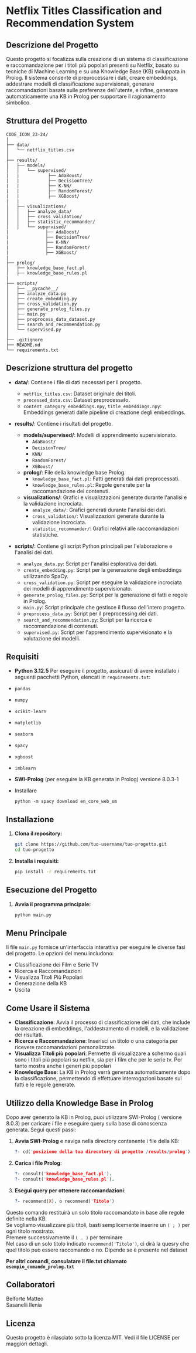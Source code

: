 
# Netflix Titles Classification and Recommendation System

## Descrizione del Progetto

Questo progetto si focalizza sulla creazione di un sistema di classificazione e raccomandazione per i titoli più popolari presenti su Netflix, basato su tecniche di Machine Learning e su una Knowledge Base (KB) sviluppata in Prolog. Il sistema consente di preprocessare i dati, creare embeddings, addestrare modelli di classificazione supervisionati, generare raccomandazioni basate sulle preferenze dell'utente, e infine, generare automaticamente una KB in Prolog per supportare il ragionamento simbolico.


## Struttura del Progetto
```
CODE_ICON_23-24/
│
├── data/
│   └── netflix_titles.csv
│
├── results/
│   ├── models/
│   │   └── supervised/
|   |           ├── AdaBoost/
|   |           ├── DecisionTree/
|   |           ├── K-NN/
|   |           ├── RandomForest/
|   |           ├── XGBoost/
|   |
│   ├── visualizations/
│   │   ├── analyze_data/
│   │   ├── cross_validation/
│   │   ├── statistic_recommander/
│   │   └── supervised/
|              ├── AdaBoost/
|              ├── DecisionTree/
|              ├── K-NN/
|              ├── RandomForest/
|              ├── XGBoost/
|
├── prolog/
│   ├── knowledge_base_fact.pl
│   ├── knowledge_base_rules.pl
|
├── scripts/
│   ├── __pycache__/
│   ├── analyze_data.py
│   ├── create_embedding.py
│   ├── cross_validation.py
│   ├── generate_prolog_files.py
│   ├── main.py
│   ├── preprocess_data_dataset.py
│   ├── search_and_recommendation.py
│   └── supervised.py
│
├── .gitignore
├── README.md
└── requirements.txt
```
## Descrizione struttura del progetto

- **data/**: Contiene i file di dati necessari per il progetto.
  - `netflix_titles.csv`: Dataset originale dei titoli.
  - `processed_data.csv`: Dataset preprocessato.
  - `content_category_embeddings.npy`, `title_embeddings.npy`: Embeddings generati dalle pipeline di creazione degli embeddings.

- **results/**: Contiene i risultati del progetto.
  - **models/supervised/**: Modelli di apprendimento supervisionato.
    - `AdaBoost/`
    - `DecisionTree/`
    - `KNN/`
    - `RandomForest/`
    - `XGBoost/`
  - **prolog/**: File della knowledge base Prolog.
    - `knowledge_base_fact.pl`: Fatti generati dai dati preprocessati.
    - `knowledge_base_rules.pl`: Regole generate per la raccomandazione dei contenuti.
  - **visualizations/**: Grafici e visualizzazioni generate durante l'analisi e la validazione incrociata.
    - `analyze_data/`: Grafici generati durante l'analisi dei dati.
    - `cross_validation/`: Visualizzazioni generate durante la validazione incrociata.
    - `statistic_recommander/`: Grafici relativi alle raccomandazioni statistiche.

- **scripts/**: Contiene gli script Python principali per l'elaborazione e l'analisi dei dati.
  - `analyze_data.py`: Script per l'analisi esplorativa dei dati.
  - `create_embedding.py`: Script per la generazione degli embeddings utilizzando SpaCy.
  - `cross_validation.py`: Script per eseguire la validazione incrociata dei modelli di apprendimento supervisionato.
  - `generate_prolog_files.py`: Script per la generazione di fatti e regole in Prolog.
  - `main.py`: Script principale che gestisce il flusso dell'intero progetto.
  - `preprocess_data.py`: Script per il preprocessing dei dati.
  - `search_and_recommendation.py`: Script per la ricerca e raccomandazione di contenuti.
  - `supervised.py`: Script per l'apprendimento supervisionato e la valutazione dei modelli.



## Requisiti

- **Python 3.12.5**
Per eseguire il progetto, assicurati di avere installato i seguenti pacchetti Python, elencati in `requirements.txt`:

- `pandas`
- `numpy`
- `scikit-learn`
- `matplotlib`
- `seaborn`
- `spacy`
- `xgboost`
- `imblearn`
  
- **SWI-Prolog** (per eseguire la KB generata in Prolog) versione 8.0.3-1
  
- Installare
   ```
   python -m spacy download en_core_web_sm
   ```

## Installazione

1. **Clona il repository:**
   ```bash
   git clone https://github.com/tuo-username/tuo-progetto.git
   cd tuo-progetto
   ```

2. **Installa i requisiti:**
   ```bash
   pip install -r requirements.txt
   ```

## Esecuzione del Progetto

1. **Avvia il programma principale:**
   ```bash
   python main.py
   ```
## Menu Principale

Il file `main.py` fornisce un'interfaccia interattiva per eseguire le diverse fasi del progetto. Le opzioni del menu includono:

- Classificazione dei Film e Serie TV
- Ricerca e Raccomandazioni
- Visualizza Titoli Più Popolari
- Generazione della KB
- Uscita

## Come Usare il Sistema

- **Classificazione**: Avvia il processo di classificazione dei dati, che include la creazione di embeddings, l'addestramento di modelli, e la validazione dei risultati.
- **Ricerca e Raccomandazione**: Inserisci un titolo o una categoria per ricevere raccomandazioni personalizzate.
- **Visualizza Titoli più popolari**: Permette di visualizzare a schermo quali sono i titoli più popolari su netflix, sia per i film che per le serie tv. Per tanto mostra anche i generi più popolari 
- **Knowledge Base**: La KB in Prolog verrà generata automaticamente dopo la classificazione, permettendo di effettuare interrogazioni basate sui fatti e le regole generate.

## Utilizzo della Knowledge Base in Prolog

Dopo aver generato la KB in Prolog, puoi utilizzare SWI-Prolog ( versione 8.0.3) per caricare i file e eseguire query sulla base di conoscenza generata. Segui questi passi:

1. **Avvia SWI-Prolog** e naviga nella directory contenente i file della KB:
   ```prolog
   ?- cd('posizione della tua direcotory di progetto /results/prolog').
   ```

2. **Carica i file Prolog**:
   ```prolog
   ?- consult('knowledge_base_fact.pl').
   ?- consult('knowledge_base_rules.pl').
   ```

3. **Esegui query per ottenere raccomandazioni**:
   ```prolog
   ?- recommend(X). o recommend('Titolo') 
   ```
Questo comando restituirà un solo titolo raccomandato in base alle regole definite nella KB.\
Se vogliamo visualizzare più titoli, basti semplicemente inserire un `( ; )` per ogni titolo mostrato. \
Premere successivamente il `( . )` per terminare \
Nel caso di un solo titolo indicato `recommend('Titolo')`, ci dirà la quesry che quel titolo può essere raccomando o no. Dipende se è presente nel dataset

**Per altri comandi, consulatare il file.txt chiamato `esempio_comando_prolog.txt`**

## Collaboratori

Belforte Matteo \
Sasanelli Ilenia


## Licenza

Questo progetto è rilasciato sotto la licenza MIT. Vedi il file LICENSE per maggiori dettagli.
